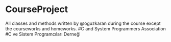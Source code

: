 # CourseProject
All classes and methods written by @oguzkaran during the course except the courseworks and homeworks. #C and System Programmers Association #C ve Sistem Programcıları Derneği
